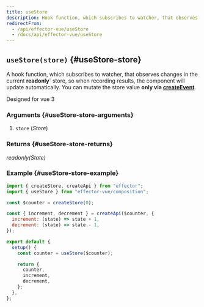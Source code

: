 ```yaml
---
title: useStore
description: Hook function, which subscribes to watcher, that observes changes in store. Designed for vue 3
redirectFrom:
  - /api/effector-vue/useStore
  - /docs/api/effector-vue/useStore
---
```


## `useStore(store)` {#useStore-store}

A hook function, which subscribes to watcher, that observes changes in the current **readonly**` store, so when recording results, the component will update automatically.
You can mutate the store value **only via [createEvent](/en/api/effector/createEvent)**.

Designed for vue 3

### Arguments {#useStore-store-arguments}

1. `store` (_Store_)

### Returns {#useStore-store-returns}

_readonly(State)_

### Example {#useStore-store-example}

```js
import { createStore, createApi } from "effector";
import { useStore } from "effector-vue/composition";

const $counter = createStore(0);

const { increment, decrement } = createApi($counter, {
  increment: (state) => state + 1,
  decrement: (state) => state - 1,
});

export default {
  setup() {
    const counter = useStore($counter);

    return {
      counter,
      increment,
      decrement,
    };
  },
};
```

